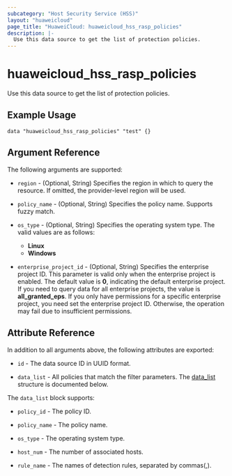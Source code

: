 ```yaml
---
subcategory: "Host Security Service (HSS)"
layout: "huaweicloud"
page_title: "HuaweiCloud: huaweicloud_hss_rasp_policies"
description: |-
  Use this data source to get the list of protection policies.
---
```


# huaweicloud_hss_rasp_policies

Use this data source to get the list of protection policies.

## Example Usage

```hcl
data "huaweicloud_hss_rasp_policies" "test" {}
```

## Argument Reference

The following arguments are supported:

* `region` - (Optional, String) Specifies the region in which to query the resource.
  If omitted, the provider-level region will be used.

* `policy_name` - (Optional, String) Specifies the policy name. Supports fuzzy match.

* `os_type` - (Optional, String) Specifies the operating system type.
  The valid values are as follows:
  + **Linux**
  + **Windows**

* `enterprise_project_id` - (Optional, String) Specifies the enterprise project ID.
  This parameter is valid only when the enterprise project is enabled.
  The default value is **0**, indicating the default enterprise project.
  If you need to query data for all enterprise projects, the value is **all_granted_eps**.
  If you only have permissions for a specific enterprise project, you need set the enterprise project ID. Otherwise,
  the operation may fail due to insufficient permissions.

## Attribute Reference

In addition to all arguments above, the following attributes are exported:

* `id` - The data source ID in UUID format.

* `data_list` - All policies that match the filter parameters.
  The [data_list](#data_list_struct) structure is documented below.

<a name="data_list_struct"></a>
The `data_list` block supports:

* `policy_id` - The policy ID.

* `policy_name` - The policy name.

* `os_type` - The operating system type.

* `host_num` - The number of associated hosts.

* `rule_name` - The names of detection rules, separated by commas(,).

